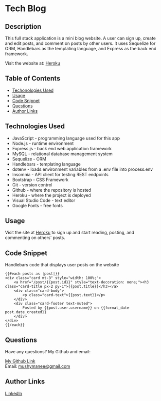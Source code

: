# Tech Blog

## Description 

This full stack application is a mini blog website. A user can sign up, create and edit posts, and comment on posts by other users. It uses Sequelize for ORM, Handlebars as the templating language, and Express as the back end framework.

Visit the website at: [Heroku](https://damp-escarpment-99267.herokuapp.com/)

## Table of Contents

* [Techonologies Used](#technologies-used)
* [Usage](#usage)
* [Code Snippet](#code-snippet)
* [Questions](#questions)
* [Author Links](#author-links)

## Technologies Used

- JavaScript - programming language used for this app
- Node.js - runtime environment
- Express.js - back end web application framework
- MySQL - relational database management system
- Sequelize - ORM
- Handlebars - templating language
- dotenv - loads environment variables from a .env file into process.env
- Insomnia - API client for testing REST endpoints
- Bootstrap - CSS Framework
- Git - version control
- Github - where the repository is hosted
- Heroku - where the project is deployed
- Visual Studio Code - text editor
- Google Fonts - free fonts

## Usage

Visit the site at [Heroku](https://damp-escarpment-99267.herokuapp.com/) to sign up and start reading, posting, and commenting on others' posts.

## Code Snippet

Handlebars code that displays user posts on the website
```
{{#each posts as |post|}}
<div class="card mt-3" style="width: 100%;">
    <a href="/post/{{post.id}}" style="text-decoration: none;"><h3 class="card-title px-2 py-1">{{post.title}}</h3></a>
    <div class="card-body">
        <p class="card-text">{{post.text}}</p>
    </div>
    <div class="card-footer text-muted">
        Posted by {{post.user.username}} on {{format_date post.date_created}}
    </div>
</div>
{{/each}}
```

## Questions

Have any questions? My Github and email:

[My Github Link](https://github.com/mushymane)  
Email: mushymanee@gmail.com

## Author Links
[LinkedIn](https://www.linkedin.com/in/luigilantin/)